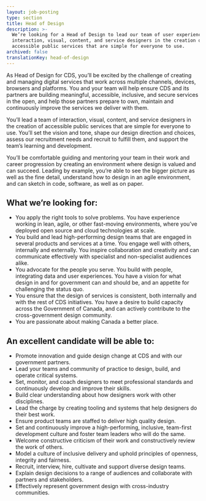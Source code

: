 ```yaml
---
layout: job-posting
type: section
title: Head of Design
description: >-
  We’re looking for a Head of Design to lead our team of user experience,
  interaction, visual, content, and service designers in the creation of
  accessible public services that are simple for everyone to use.
archived: false
translationKey: head-of-design
---
```

As Head of Design for CDS, you’ll be excited by the challenge of creating and managing digital services that work across multiple channels, devices, browsers and platforms.  You and your team will help ensure CDS and its partners are building meaningful, accessible, inclusive, and secure services in the open, and help those partners prepare to own, maintain and continuously improve the services we deliver with them. 

You’ll lead a team of interaction, visual, content, and service designers in the creation of accessible public services that are simple for everyone to use. You’ll set the vision and tone, shape our design direction and choices, assess our recruitment needs and recruit to fulfill them, and support the team’s learning and development. 

You’ll be comfortable guiding and mentoring your team in their work and career progression by creating an environment where design is valued and can succeed. Leading by example, you’re able to see the bigger picture as well as the fine detail, understand how to design in an agile environment, and can sketch in code, software, as well as on paper. 

## What we’re looking for:

* You apply the right tools to solve problems. You have experience working in lean, agile, or other fast-moving environments, where you’ve deployed open source and cloud technologies at scale.
* You build and lead high-performing design teams that are engaged in several products and services at a time. You engage well with others, internally and externally. You inspire collaboration and creativity and can communicate effectively with specialist and non-specialist audiences alike.
* You advocate for the people you serve. You build with people, integrating data and user experiences. You have a vision for what design in and for government can and should be, and an appetite for challenging the status quo.
* You ensure that the design of services is consistent, both internally and with the rest of CDS initiatives. You have a desire to build capacity across the Government of Canada, and can actively contribute to the cross-government design community. 
* You are passionate about making Canada a better place.

## An excellent candidate will be able to:

* Promote innovation and guide design change at CDS and with our government partners.
* Lead your teams and community of practice to design, build, and operate critical systems.
* Set, monitor, and coach designers to meet professional standards and continuously develop and improve their skills.
* Build clear understanding about how designers work with other disciplines.
* Lead the charge by creating tooling and systems that help designers do their best work.
* Ensure product teams are staffed to deliver high quality design.
* Set and continuously improve a high-performing, inclusive, team-first development culture and foster team leaders who will do the same.
* Welcome constructive criticism of their work and constructively review the work of others.
* Model a culture of inclusive delivery and uphold principles of openness, integrity and fairness.
* Recruit, interview, hire, cultivate and support diverse design teams.
* Explain design decisions to a range of audiences and collaborate with partners and stakeholders.
* Effectively represent government design with cross-industry communities.
